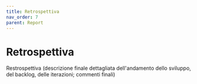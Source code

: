 ```yaml
---
title: Retrospettiva
nav_order: 7
parent: Report
---
```


# Retrospettiva
Restrospettiva (descrizione finale dettagliata dell'andamento dello sviluppo, del backlog, delle iterazioni; commenti finali)
